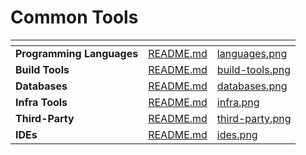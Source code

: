 # Common Tools

<table data-card-size="large" data-view="cards">
   <thead>
      <tr>
         <th></th>
         <th data-hidden data-card-target data-type="content-ref"></th>
         <th data-hidden data-card-cover data-type="files"></th>
      </tr>
   </thead>
   <tbody>
      <tr>
         <td><strong>Programming Languages</strong></td>
         <td><a href="languages/README.md">README.md</a></td>
         <td><a href="../../.gitbook/assets/languages.png">languages.png</a></td>
      </tr>
      <tr>
         <td><strong>Build Tools</strong></td>
         <td><a href="build-tools/README.md">README.md</a></td>
         <td><a href="../../.gitbook/assets/build-tools.png">build-tools.png</a></td>
      </tr>
      <tr>
         <td><strong>Databases</strong></td>
         <td><a href="databases/README.md">README.md</a></td>
         <td><a href="../../.gitbook/assets/databases.png">databases.png</a></td>
      </tr>
      <tr>
         <td><strong>Infra Tools</strong></td>
         <td><a href="infra/README.md">README.md</a></td>
         <td><a href="../../.gitbook/assets/infra.png">infra.png</a></td>
      </tr>
      <tr>
         <td><strong>Third-Party</strong></td>
         <td><a href="third-party/README.md">README.md</a></td>
         <td><a href="../../.gitbook/assets/third-party.png">third-party.png</a></td>
      </tr>
      <tr>
         <td><strong>IDEs</strong></td>
         <td><a href="ides/README.md">README.md</a></td>
         <td><a href="../../.gitbook/assets/ides.png">ides.png</a></td>
      </tr>
   </tbody>
</table>